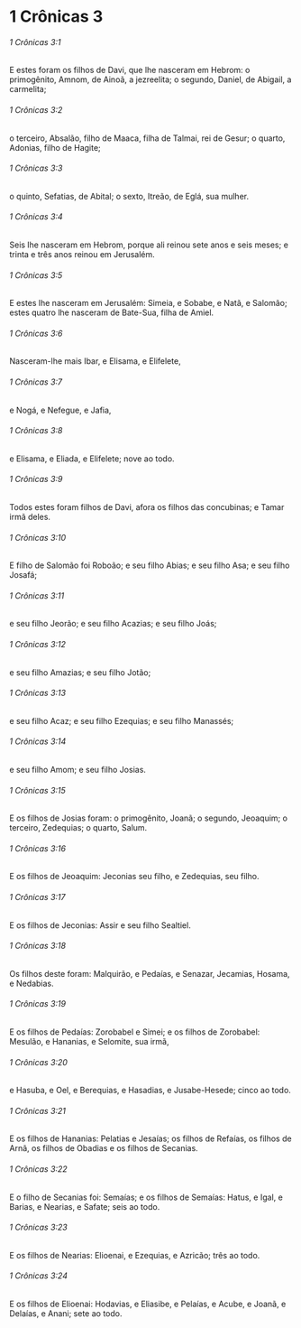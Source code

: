 # 1 Crônicas 3

###### 1 Crônicas 3:1

E estes foram os filhos de Davi, que lhe nasceram em Hebrom: o primogênito, Amnom, de Ainoã, a jezreelita; o segundo, Daniel, de Abigail, a carmelita;

###### 1 Crônicas 3:2

o terceiro, Absalão, filho de Maaca, filha de Talmai, rei de Gesur; o quarto, Adonias, filho de Hagite;

###### 1 Crônicas 3:3

o quinto, Sefatias, de Abital; o sexto, Itreão, de Eglá, sua mulher.

###### 1 Crônicas 3:4

Seis lhe nasceram em Hebrom, porque ali reinou sete anos e seis meses; e trinta e três anos reinou em Jerusalém.

###### 1 Crônicas 3:5

E estes lhe nasceram em Jerusalém: Simeia, e Sobabe, e Natã, e Salomão; estes quatro lhe nasceram de Bate-Sua, filha de Amiel.

###### 1 Crônicas 3:6

Nasceram-lhe mais Ibar, e Elisama, e Elifelete,

###### 1 Crônicas 3:7

e Nogá, e Nefegue, e Jafia,

###### 1 Crônicas 3:8

e Elisama, e Eliada, e Elifelete; nove ao todo.

###### 1 Crônicas 3:9

Todos estes foram filhos de Davi, afora os filhos das concubinas; e Tamar irmã deles.

###### 1 Crônicas 3:10

E filho de Salomão foi Roboão; e seu filho Abias; e seu filho Asa; e seu filho Josafá;

###### 1 Crônicas 3:11

e seu filho Jeorão; e seu filho Acazias; e seu filho Joás;

###### 1 Crônicas 3:12

e seu filho Amazias; e seu filho Jotão;

###### 1 Crônicas 3:13

e seu filho Acaz; e seu filho Ezequias; e seu filho Manassés;

###### 1 Crônicas 3:14

e seu filho Amom; e seu filho Josias.

###### 1 Crônicas 3:15

E os filhos de Josias foram: o primogênito, Joanã; o segundo, Jeoaquim; o terceiro, Zedequias; o quarto, Salum.

###### 1 Crônicas 3:16

E os filhos de Jeoaquim: Jeconias seu filho, e Zedequias, seu filho.

###### 1 Crônicas 3:17

E os filhos de Jeconias: Assir e seu filho Sealtiel.

###### 1 Crônicas 3:18

Os filhos deste foram: Malquirão, e Pedaías, e Senazar, Jecamias, Hosama, e Nedabias.

###### 1 Crônicas 3:19

E os filhos de Pedaías: Zorobabel e Simei; e os filhos de Zorobabel: Mesulão, e Hananias, e Selomite, sua irmã,

###### 1 Crônicas 3:20

e Hasuba, e Oel, e Berequias, e Hasadias, e Jusabe-Hesede; cinco ao todo.

###### 1 Crônicas 3:21

E os filhos de Hananias: Pelatias e Jesaías; os filhos de Refaías, os filhos de Arnã, os filhos de Obadias e os filhos de Secanias.

###### 1 Crônicas 3:22

E o filho de Secanias foi: Semaías; e os filhos de Semaías: Hatus, e Igal, e Barias, e Nearias, e Safate; seis ao todo.

###### 1 Crônicas 3:23

E os filhos de Nearias: Elioenai, e Ezequias, e Azricão; três ao todo.

###### 1 Crônicas 3:24

E os filhos de Elioenai: Hodavias, e Eliasibe, e Pelaías, e Acube, e Joanã, e Delaías, e Anani; sete ao todo.

